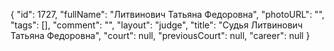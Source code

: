 {
    "id": 1727,
    "fullName": "Литвинович Татьяна Федоровна",
    "photoURL": "",
    "tags": [],
    "comment": "",
    "layout": "judge",
    "title": "Судья Литвинович Татьяна Федоровна",
    "court": null,
    "previousCourt": null,
    "career": null
}
